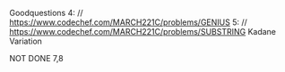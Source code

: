 Goodquestions 
4:  // https://www.codechef.com/MARCH221C/problems/GENIUS
5:  // https://www.codechef.com/MARCH221C/problems/SUBSTRING Kadane Variation 



NOT DONE 
    7,8

